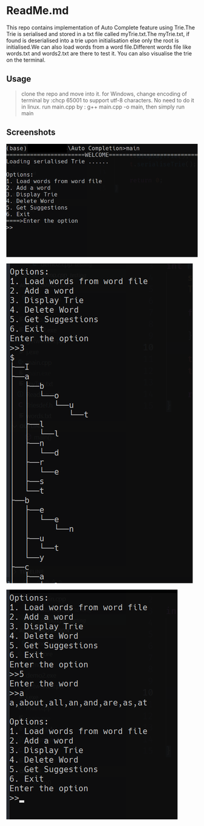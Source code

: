 # ReadMe.md

This repo contains implementation of Auto Complete feature using Trie.The Trie is serialised and stored in a txt file called myTrie.txt.The myTrie.txt, if found is deserialised into a trie upon initialisation else only the root is initialised.We can also load words from a word file.Different words file like words.txt and words2.txt are there to test it.
You can also visualise the trie on the terminal.

## Usage

>clone the repo and move into it.
>for Windows, change encoding of terminal by :chcp 65001 to support utf-8 characters. No need to do it in linux.
>run main.cpp by :
>g++ main.cpp -o main,
>then simply run main

## Screenshots

![welcome menu](screenchots/welcome.png)

![display trie](screenchots/displayTrie.png)

![get suggestions](screenchots/completions.png)
